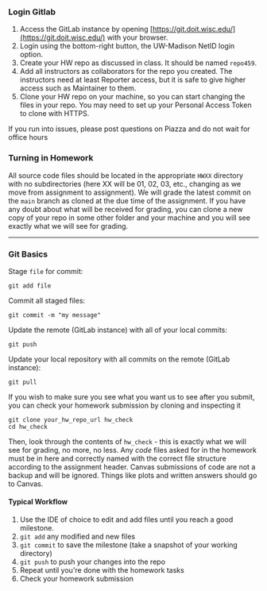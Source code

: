 <!---
# Homework git Repositories
All code files should be submitted via your ME759 git repository. Things that are not code or scripts should be submitted on Canvas.

### Creating an Account
Before we can make a repo for you, you will have to log in and create an account on the GitLab instance running on euler. You need to be on the UW Madison network in order to login.

If you are logging in from somewhere other than campus you should set up [WiscVPN](https://kb.wisc.edu/helpdesk/page.php?id=68164). If you cannot access the VPN, contact the [helpdesk](https://it.wisc.edu/services/help-desk/).

Once you are connected to the network, you can access the GitLab instance by opening [https://euler.wacc.wisc.edu](https://euler.wacc.wisc.edu) in a browser. Log in with your euler credentials and finish creating your profile.

Once you have created your profile, you will receive a confirmation email at your email address. You must click on the link in this email in order to complete your account.

> It is possible that the link in the email will not work, or that it will be pointing to a different server than the one you are expecting. This comes from an issue with the UW's firewall, and all you need to do to fix it is to edit the server name: replace `newton.msvc.wisc.edu:9443` with `euler.wacc.wisc.edu` to fix the link.

If you cannot log in and complete your profile, contact one of the TAs immediately. There won't be any extensions on the homework for trouble that arises at the last minute.

---

### Checking your Repo
Once your TAs have notified you that they have created a repository for you, you should immediately check that it is working.
1. Log in to the GitLab instance in a browser as before.
1. Go to Projects > Your Projects.
1. Open your me759-uname project.
1. Copy the "Clone" URL.
1. From a shell, run `git clone my_repo_url`, substituting in your repo URL.
1. Enter your euler login credentials.
  * Note that your repo is empty, so you will see a notification of that.

If any part of the above procedure fails, email one of your TAs immediately.

---
-->
### Login Gitlab
1. Access the GitLab instance by opening [https://git.doit.wisc.edu/](https://git.doit.wisc.edu/) with your browser.
1. Login using the bottom-right button, the UW-Madison NetID login option.
1. Create your HW repo as discussed in class. It should be named `repo459`.
1. Add all instructors as collaborators for the repo you created. The instructors need at least Reporter access, but it is safe to give higher access such as Maintainer to them.
1. Clone your HW repo on your machine, so you can start changing the files in your repo. You may need to set up your Personal Access Token to clone with HTTPS. 
   
If you run into issues, please post questions on Piazza and do not wait for office hours

### Turning in Homework
All source code files should be located in the appropriate `HWXX` directory with no subdirectories (here XX will be 01, 02, 03, etc., changing as we move from assignment to assignment). We will grade the latest commit on the `main` branch as cloned at the due time of the assignment. If you have any doubt about what will be received for grading, you can clone a new copy of your repo in some other folder and your machine and you will see exactly what we will see for grading.

---

### Git Basics

Stage `file` for commit:
```
git add file
```

Commit all staged files:
```
git commit -m "my message"
```

Update the remote (GitLab instance) with all of your local commits:
```
git push
```

Update your local repository with all commits on the remote (GitLab instance):
```
git pull
```

If you wish to make sure you see what you want us to see after you submit, you can check your homework submission by cloning and inspecting it
```
git clone your_hw_repo_url hw_check
cd hw_check
```
Then, look through the contents of `hw_check` - this is exactly what we will see for grading, no more, no less. Any *code* files asked for in the homework must be in here and correctly named with the correct file structure according to the assignment header. Canvas submissions of code are not a backup and will be ignored. Things like plots and written answers should go to Canvas.


#### Typical Workflow
1. Use the IDE of choice to edit and add files until you reach a good milestone.
1. `git add` any modified and new files
1. `git commit` to save the milestone (take a snapshot of your working directory)
1. `git push` to push your changes into the repo
1. Repeat until you're done with the homework tasks
1. Check your homework submission
